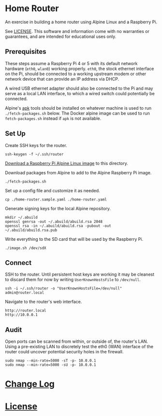 # Home Router

An exercise in building a home router using Alpine Linux and a Raspberry Pi.

See [LICENSE](LICENSE). This software and information come with no warranties or guarantees, and are intended for educational uses only.

## Prerequisites

These steps assume a Raspberry Pi 4 or 5 with its default network hardware (`eth0`, `wlan0`) working properly. `eth0`, the stock ethernet interface on the Pi, should be connected to a working upstream modem or other network device that can provide an IP address via DHCP.

A wired USB ethernet adapter should also be connected to the Pi and may serve as a local LAN interface, to which a wired switch could potentially be connected.

Alpine's [apk](https://archlinux.org/packages/extra/x86_64/apk-tools/) tools should be installed on whatever machine is used to run `./fetch-packages.sh` below. The Docker alpine image can be used to run `fetch-packages.sh` instead if `apk` is not available.

## Set Up

Create SSH keys for the router.

```
ssh-keygen -f ~/.ssh/router
```

[Download a Raspberry Pi Alpine Linux image](https://alpinelinux.org/downloads/) to this directory.

Download packages from Alpine to add to the Alpine Raspberry Pi image.

```
./fetch-packages.sh
```

Set up a config file and customize it as needed.

```
cp ./home-router.sample.yaml ./home-router.yaml
```

Generate signing keys for the local Alpine repository.

```
mkdir ~/.abuild
openssl genrsa -out ~/.abuild/abuild.rsa 2048
openssl rsa -in ~/.abuild/abuild.rsa -pubout -out ~/.abuild/abuild.rsa.pub
```

Write everything to the SD card that will be used by the Raspberry Pi.

```
./image.sh /dev/sdX
```

## Connect

SSH to the router. Until persistent host keys are working it may be cleanest to discard them for now by writing `UserKnownHostsFile` to `/dev/null`.

```
ssh -i ~/.ssh/router -o "UserKnownHostsFile=/dev/null" admin@router.local
```

Navigate to the router's web interface.

```
http://router.local
http://10.0.0.1
```

## Audit

Open ports can be scanned from within, or outside of, the router's LAN. Using a pre-existing LAN to discretely test the eth0 (WAN) interface of the router could uncover potential security holes in the firewall.

```
sudo nmap --min-rate=5000 -sT -p- 10.0.0.1
sudo nmap --min-rate=5000 -sU -p- 10.0.0.1
```

# [Change Log](CHANGELOG.md)

# [License](LICENSE)
